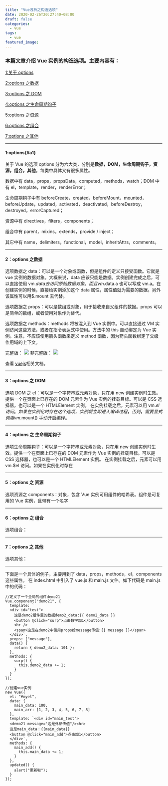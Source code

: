 ```yaml
---
title: "Vue浅析之构造选项"
date: 2020-02-26T20:27:40+08:00
draft: false
categories:
  - vue
tags:
  - vue
featured_image:
---
```


### 本篇文章介绍 Vue 实例的构造选项。主要内容有：

[1:关于 options](#a1)

[2:options 之数据](#a2)

[3:options 之 DOM](#a3)

[4:options 之生命周期钩子](#a4)

[5:options 之资源](#a5)

[6:options 之组合](#a6)

[7:options 之其他](#a7)

---

#### 1:options{#a1}

关于 Vue 的选项 options 分为六大类，分别是**数据，DOM，生命周期钩子，资源，组合，其他**。每类中具体又有很多属性。

数据中有 data，props，propsData，computed，methods，watch；DOM 中有 el，template，render，renderError；

生命周期钩子中有 beforeCreate，created，beforeMount，mounted，beforeUpdate，updated，activated，deactivated，beforeDestroy，destroyed，errorCaptured；

资源中有 directives，filters，components；

组合中有 parent，mixins，extends，provide / inject；

其它中有 name，delimiters，functional，model，inheritAttrs，comments。

---

#### 2：options 之数据

选项数据之 data：可以是一个对象或函数，但是组件的定义只接受函数。它就是 vue 实例的数据对象。大概来说，data 应该只能是数据。实例创建完成之后，可以直接使用 vm.$data 去访问原始数据对象。而且vm.$data.a 也可以写成 vm.a。在创建实例的时候，直接给实例添加这个 data 属性，属性值就为需要的数据。另外该属性可以用\$.mount 去代替。

选项数据之 props：可以是数组或对象，用于接收来自父组件的数据。props 可以是简单的数组，或者使用对象作为替代。

选项数据之 methods：methods 将被混入到 Vue 实例中。可以直接通过 VM 实例访问这些方法，或者在指令表达式中使用。方法中的 this 自动绑定为 Vue 实例。注意，不应该使用箭头函数来定义 method 函数，因为箭头函数绑定了父级作用域的上下文。

完整版：
![](/images/task56Vue/vuejs.png)
非完整版：
![](/images/task56Vue/vuejs.png)

查看 [vuejs](https://cn.vuejs.org/v2/guide/installation.html)相关文档。

---

#### 3：options 之 DOM

选项 DOM 之 el：可以是一个字符串或元素对象，只在用 new 创建实例时生效。提供一个在页面上已存在的 DOM 元素作为 Vue 实例的挂载目标。可以是 CSS 选择器，也可以是一个 HTMLElement 实例。
在实例挂载之后，元素可以用 vm.$el 访问。如果在实例化时存在这个选项，实例将立即进入编译过程，否则，需要显式调用 vm.$mount() 手动开启编译。

---

#### 4：options 之 生命周期钩子

选项生命周期钩子：可以是一个字符串或元素对象，只在用 new 创建实例时生效。提供一个在页面上已存在的 DOM 元素作为 Vue 实例的挂载目标。可以是 CSS 选择器，也可以是一个 HTMLElement 实例。
在实例挂载之后，元素可以用 vm.\$el 访问。如果在实例化时存在

---

#### 5：options 之 资源

选项资源之 components：对象，包含 Vue 实例可用组件的哈希表。组件是可复用的 Vue 实例，且带有一个名字

---

#### 6：options 之 组合

选项组合：

---

#### 7：options 之 其他

选项其他：

---

下面是一个具体的例子，主要用到了 data，props，methods，el，components 这些属性。
在 index.html 中引入了 vue.js 和 main.js 文件。如下代码是 main.js 中的代码：

```
//定义了一个全局的组件demo21
Vue.component("demo21", {
  template: `
  <div id="test">
    这是demo2组件里的数据demo2_data:{{ demo2_data }}
    <button @click="surp">点击数字加1</button>
    <hr />
    <span>这是在demo2中使用props给message传值:{{ message }}</span>
  </div>`,
  props: ["message"],
  data() {
    return { demo2_data: 101 };
  },
  methods: {
    surp() {
      this.demo2_data += 1;
    }
  }
});

//创建vue实例
new Vue({
  el: "#myel",
  data: {
    main_data: 100,
    main_arr: [1, 2, 3, 4, 5, 6, 7, 8]
  },
  template: `<div id="main_test">
  <demo21 message="这是外部传值"/><hr>
  这是main_data：{{main_data}}
  <button @click="main_add">点击加1</button>
  </div>`,
  methods: {
    main_add() {
      this.main_data += 1;
    }
  },
  updated() {
    alert("更新啦");
  }
});
```
